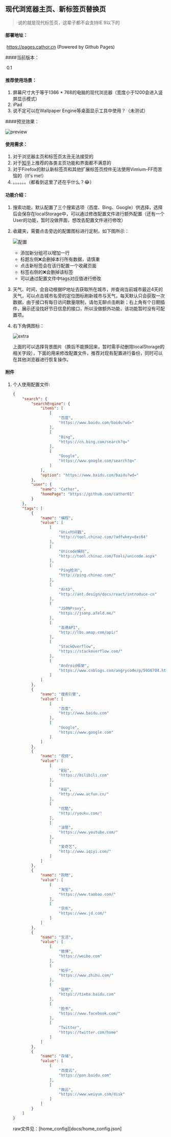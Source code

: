 ## 现代浏览器主页、新标签页替换页
> 说的就是现代标签页，这辈子都不会支持IE 9以下的



#### 部署地址：

​	https://pages.cathor.cn (Powered by Github Pages)

####当前版本： 

​	0.1

#### 推荐使用场景：

1. 屏幕尺寸大于等于1366 * 768的电脑的现代浏览器（宽度小于1200会进入竖屏显示模式）
2. iPad
3. 说不定可以在Wallpaper Engine等桌面显示工具中使用？（未测试）

####预览效果：

![preview](docs/preview.png)



#### 使用需求：

1. 对于浏览器主页和标签页太丑无法接受的
2. 对于[知乎](https://zhihu.com)上推荐的各类主页功能和界面都不满意的
3. 对于Firefox的默认新标签页和其他扩展标签页控件无法使用Vimium-FF而苦恼的（It's me!）
4. 。。。。。。（都看到这里了还在乎什么？😂）



#### 功能介绍：

1. 搜索功能，默认配置了三个搜索选项（百度、Bing、Google）供选择，选择后会保存在localStorage中，可以通过修改配置文件进行额外配置（还有一个User的功能，暂时没做界面，想改去配置文件进行修改）

2. 收藏夹，需要点击旁边的配置图标进行定制，如下图所示：

   ![配置](docs/config.png)

   * 添加新分组可以增加一行
   * 标题左侧❌会删掉本行所有数据，请慎重
   * 点击新标签会在该行配置一个收藏页面
   * 标签右侧的❌会删掉该标签
   * 可以通过配置文件中tags对应值进行修改

3. 天气、时间，会自动根据IP地址去获取所在城市，并查询当前城市最近4天的天气，可以点击城市名旁的定位图标刷新城市与天气，每天默认只会获取一次数据，由于接口有每日访问数量限制，请勿无聊点击刷新；右上角有个日期插件，展示还没找好节日信息的接口，所以没做额外功能，该功能暂时没有可配置项。

4. 右下角俩图标：

   ![extra](docs/extra.png)

   ​	上面的可以选择背景图片（换后不能换回来，暂时需手动删除localStorage的相关字段），下面的用来修改配置文件，推荐对现有配置进行备份，同时可以在其他浏览器进行恢复操作。

#### 附件

1. 个人使用配置文件:

   ```json
   {
       "search": {
           "searchEngine": {
               "items": [
                   [
                       "百度",
                       "https://www.baidu.com/baidu?wd="
                   ],
                   [
                       "Bing",
                       "https://cn.bing.com/search?q="
                   ],
                   [
                       "Google",
                       "https://www.google.com/search?q="
                   ]
               ],
               "option": "https://www.baidu.com/baidu?wd="
           },
           "user": {
               "name": "Cathor",
               "homePage": "https://github.com/cathor01"
           }
       },
       "tags": [
           {
               "name": "编程",
               "value": [
                   [
                       "Unix时间戳",
                       "http://tool.chinaz.com/?adfwkey=dxc64"
                   ],
                   [
                       "Unicode编码",
                       "http://tool.chinaz.com/Tools/unicode.aspx"
                   ],
                   [
                       "Ping检测",
                       "http://ping.chinaz.com/"
                   ],
                   [
                       "AntD",
                       "http://ant.design/docs/react/introduce-cn"
                   ],
                   [
                       "JSONProxy",
                       "https://jsonp.afeld.me/"
                   ],
                   [
                       "高德API",
                       "http://lbs.amap.com/api/"
                   ],
                   [
                       "StackOverflow",
                       "https://stackoverflow.com/"
                   ],
                   [
                       "Android框架",
                       "https://www.cnblogs.com/angrycode/p/5956704.html"
                   ]
               ]
           },
           {
               "name": "搜索引擎",
               "value": [
                   [
                       "百度",
                       "http://www.baidu.com"
                   ],
                   [
                       "Google",
                       "https://www.google.com"
                   ]
               ]
           },
           {
               "name": "视频",
               "value": [
                   [
                       "B站",
                       "https://bilibili.com"
                   ],
                   [
                       "A站",
                       "http://www.acfun.cn/"
                   ],
                   [
                       "优酷",
                       "http://youku.com/"
                   ],
                   [
                       "油管",
                       "https://www.youtube.com/"
                   ],
                   [
                       "爱奇艺",
                       "http://www.iqiyi.com/"
                   ]
               ]
           },
           {
               "name": "购物",
               "value": [
                   [
                       "淘宝",
                       "https://www.taobao.com/"
                   ],
                   [
                       "京东",
                       "https://www.jd.com/"
                   ]
               ]
           },
           {
               "name": "生活",
               "value": [
                   [
                       "微博",
                       "https://weibo.com"
                   ],
                   [
                       "知乎",
                       "https://www.zhihu.com/"
                   ],
                   [
                       "贴吧",
                       "https://tieba.baidu.com"
                   ],
                   [
                       "脸书",
                       "https://www.facebook.com/"
                   ],
                   [
                       "Twitter",
                       "https://twitter.com/home"
                   ]
               ]
           },
           {
               "name": "存储",
               "value": [
                   [
                       "百度云",
                       "https://pan.baidu.com"
                   ],
                   [
                       "微云",
                       "https://www.weiyun.com/disk"
                   ]
               ]
           }
       ]
   }
   ```

   

   raw文件见：[home_config][docs/home_config.json]



